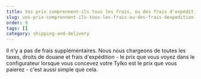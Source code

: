 ```yaml
---
title: Vos prix comprennent-ils tous les frais, ou des frais d'expédition ou des taxes supplémentaires sont-ils ajoutés après coup ?
slug: vos-prix-comprennent-ils-tous-les-frais-ou-des-frais-dexpedition-ou-des-taxes-supplementaires-sont-ils-ajoutes-apres-coup
order: 9
tags: []
category: shipping-and-delivery
---
```


Il n'y a pas de frais supplémentaires. Nous nous chargeons de toutes les taxes, droits de douane et frais d'expédition - le prix que vous voyez dans le configurateur lorsque vous concevez votre Tylko est le prix que vous paierez - c'est aussi simple que cela.
